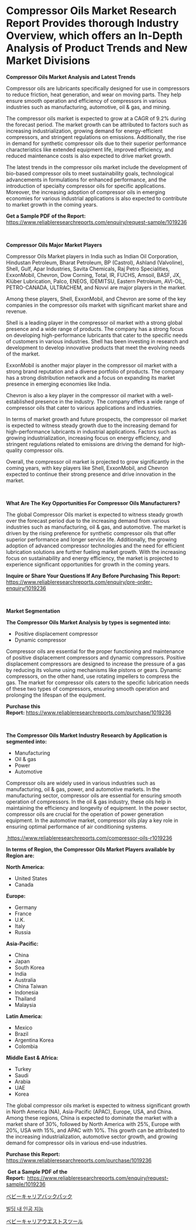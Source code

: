 <p><h1>Compressor Oils Market Research Report Provides thorough Industry Overview, which offers an In-Depth Analysis of Product Trends and New Market Divisions</h1></p><p><strong>Compressor Oils Market Analysis and Latest Trends</strong></p>
<p><p>Compressor oils are lubricants specifically designed for use in compressors to reduce friction, heat generation, and wear on moving parts. They help ensure smooth operation and efficiency of compressors in various industries such as manufacturing, automotive, oil & gas, and mining.</p><p>The compressor oils market is expected to grow at a CAGR of 9.2% during the forecast period. The market growth can be attributed to factors such as increasing industrialization, growing demand for energy-efficient compressors, and stringent regulations on emissions. Additionally, the rise in demand for synthetic compressor oils due to their superior performance characteristics like extended equipment life, improved efficiency, and reduced maintenance costs is also expected to drive market growth.</p><p>The latest trends in the compressor oils market include the development of bio-based compressor oils to meet sustainability goals, technological advancements in formulations for enhanced performance, and the introduction of specialty compressor oils for specific applications. Moreover, the increasing adoption of compressor oils in emerging economies for various industrial applications is also expected to contribute to market growth in the coming years.</p></p>
<p><strong>Get a Sample PDF of the Report:&nbsp;</strong> <a href="https://www.reliableresearchreports.com/enquiry/request-sample/1019236">https://www.reliableresearchreports.com/enquiry/request-sample/1019236</a></p>
<p>&nbsp;</p>
<p><strong>Compressor Oils Major Market Players</strong></p>
<p><p>Compressor Oils Market players in India such as Indian Oil Corporation, Hindustan Petroleum, Bharat Petroleum, BP (Castrol), Ashland (Valvoline), Shell, Gulf, Apar Industries, Savita Chemicals, Raj Petro Specialities, ExxonMobil, Chevron, Dow Corning, Total, IR, FUCHS, Amsoil, BASF, JX, Klüber Lubrication, Palco, ENEOS, IDEMITSU, Eastern Petroleum, AVI-OIL, PETRO-CANADA, ULTRACHEM, and Novvi are major players in the market.</p><p>Among these players, Shell, ExxonMobil, and Chevron are some of the key companies in the compressor oils market with significant market share and revenue. </p><p>Shell is a leading player in the compressor oil market with a strong global presence and a wide range of products. The company has a strong focus on developing high-performance lubricants that cater to the specific needs of customers in various industries. Shell has been investing in research and development to develop innovative products that meet the evolving needs of the market.</p><p>ExxonMobil is another major player in the compressor oil market with a strong brand reputation and a diverse portfolio of products. The company has a strong distribution network and a focus on expanding its market presence in emerging economies like India.</p><p>Chevron is also a key player in the compressor oil market with a well-established presence in the industry. The company offers a wide range of compressor oils that cater to various applications and industries.</p><p>In terms of market growth and future prospects, the compressor oil market is expected to witness steady growth due to the increasing demand for high-performance lubricants in industrial applications. Factors such as growing industrialization, increasing focus on energy efficiency, and stringent regulations related to emissions are driving the demand for high-quality compressor oils.</p><p>Overall, the compressor oil market is projected to grow significantly in the coming years, with key players like Shell, ExxonMobil, and Chevron expected to continue their strong presence and drive innovation in the market.</p></p>
<p>&nbsp;</p>
<p><strong>What Are The Key Opportunities For Compressor Oils Manufacturers?</strong></p>
<p><p>The global Compressor Oils market is expected to witness steady growth over the forecast period due to the increasing demand from various industries such as manufacturing, oil & gas, and automotive. The market is driven by the rising preference for synthetic compressor oils that offer superior performance and longer service life. Additionally, the growing adoption of advanced compressor technologies and the need for efficient lubrication solutions are further fueling market growth. With the increasing focus on sustainability and energy efficiency, the market is projected to experience significant opportunities for growth in the coming years.</p></p>
<p><strong>Inquire or Share Your Questions If Any Before Purchasing This Report:</strong> <a href="https://www.reliableresearchreports.com/enquiry/pre-order-enquiry/1019236">https://www.reliableresearchreports.com/enquiry/pre-order-enquiry/1019236</a></p>
<p>&nbsp;</p>
<p><strong>Market Segmentation</strong></p>
<p><strong>The Compressor Oils Market Analysis by types is segmented into:</strong></p>
<p><ul><li>Positive displacement compressor</li><li>Dynamic compressor</li></ul></p>
<p><p>Compressor oils are essential for the proper functioning and maintenance of positive displacement compressors and dynamic compressors. Positive displacement compressors are designed to increase the pressure of a gas by reducing its volume using mechanisms like pistons or gears. Dynamic compressors, on the other hand, use rotating impellers to compress the gas. The market for compressor oils caters to the specific lubrication needs of these two types of compressors, ensuring smooth operation and prolonging the lifespan of the equipment.</p></p>
<p><strong>Purchase this Report:&nbsp;</strong><a href="https://www.reliableresearchreports.com/purchase/1019236">https://www.reliableresearchreports.com/purchase/1019236</a></p>
<p>&nbsp;</p>
<p><strong>The Compressor Oils Market Industry Research by Application is segmented into:</strong></p>
<p><ul><li>Manufacturing</li><li>Oil & gas</li><li>Power</li><li>Automotive</li></ul></p>
<p><p>Compressor oils are widely used in various industries such as manufacturing, oil & gas, power, and automotive markets. In the manufacturing sector, compressor oils are essential for ensuring smooth operation of compressors. In the oil & gas industry, these oils help in maintaining the efficiency and longevity of equipment. In the power sector, compressor oils are crucial for the operation of power generation equipment. In the automotive market, compressor oils play a key role in ensuring optimal performance of air conditioning systems.</p></p>
<p><a href="https://www.reliableresearchreports.com/compressor-oils-r1019236">&nbsp;https://www.reliableresearchreports.com/compressor-oils-r1019236</a></p>
<p><strong>In terms of Region, the Compressor Oils Market Players available by Region are:</strong></p>
<p>
    <p> <strong> North America: </strong>
        <ul>
            <li>United States</li>
            <li>Canada</li>
        </ul>
        </p> 
    <p> <strong> Europe: </strong>
        <ul>
            <li>Germany</li>
            <li>France</li>
            <li>U.K.</li>
            <li>Italy</li>
            <li>Russia</li>
        </ul>
        </p> 
    <p> <strong> Asia-Pacific: </strong>
        <ul>
            <li>China</li>
            <li>Japan</li>
            <li>South Korea</li>
            <li>India</li>
            <li>Australia</li>
            <li>China Taiwan</li>
            <li>Indonesia</li>
            <li>Thailand</li>
            <li>Malaysia</li>
        </ul>
        </p> 
    <p> <strong> Latin America: </strong>
        <ul>
            <li>Mexico</li>
            <li>Brazil</li>
            <li>Argentina Korea</li>
            <li>Colombia</li>
        </ul>
        </p> 
    <p> <strong> Middle East & Africa: </strong>
        <ul>
            <li>Turkey</li>
            <li>Saudi</li>
            <li>Arabia</li>
            <li>UAE</li>
            <li>Korea</li>
        </ul>
    </p>
    </p>
<p><p>The global compressor oils market is expected to witness significant growth in North America (NA), Asia-Pacific (APAC), Europe, USA, and China. Among these regions, China is expected to dominate the market with a market share of 30%, followed by North America with 25%, Europe with 20%, USA with 15%, and APAC with 10%. This growth can be attributed to the increasing industrialization, automotive sector growth, and growing demand for compressor oils in various end-use industries.</p></p>
<p><strong>Purchase this Report: </strong><a href="https://www.reliableresearchreports.com/purchase/1019236">https://www.reliableresearchreports.com/purchase/1019236</a></p>
<p>&nbsp;<strong>Get a Sample PDF of the Report:&nbsp;&nbsp;</strong><a href="https://www.reliableresearchreports.com/enquiry/request-sample/1019236">https://www.reliableresearchreports.com/enquiry/request-sample/1019236</a></p>
<p><strong></strong></p>
<p><p><a href="https://github.com/DudleyFerry/Market-Research-Report-List-1/blob/main/920564187739.md">ベビーキャリアバックパック</a></p><p><a href="https://github.com/JohnQuil1917/Market-Research-Report-List-1/blob/main/175020880664.md">빌딩 내 인공 지능</a></p><p><a href="https://github.com/DemarcusKuhlman/Market-Research-Report-List-1/blob/main/687763787738.md">ベビーキャリアウエストスツール</a></p></p>